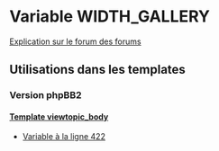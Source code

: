 # Variable WIDTH_GALLERY
[Explication sur le forum des forums](http://forum.forumactif.com/t294113-listing-des-variables#WIDTH_GALLERY)

## Utilisations dans les templates

### Version phpBB2

#### [Template viewtopic_body](subsilver/viewtopic_body.md)
* [Variable à la ligne 422](../subsilver/viewtopic_body.tpl#L422)